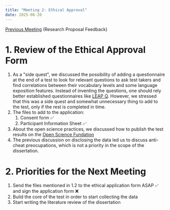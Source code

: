 ```yaml
---
title: "Meeting 2: Ethical Approval"
date: 2025-06-20
---
```

[Previous Meeting](cyfarfod-traethawd-1) (Research Proposal Feedback)

# 1. Review of the Ethical Approval Form
1. As a "side quest", we discussed the possibility of adding a questionnaire at the end of a test to look for relevant questions to ask test takers and find correlations between their vocabulary levels and some language exposition features. Instead of inventing the questions, one should rely better established questionnaires like [LEAP Q](https://bilingualism.northwestern.edu/leapq/). However, we stressed that this was a side quest and somewhat unnecessary thing to add to the test, only if the rest is completed in time.
2. The files to add to the application: 
	1. Consent form ✅
	2. Participant Information Sheet ✅
3. About the open science practices, we discussed how to publish the test results on the [Open Science Fundation](https://osf.io/)
4. The previous discussion on disclosing the data led us to discuss anti-cheat preocupations, which is not a priority in the scope of the dissertation.

# 2. Priorities for the Next Meeting
1. Send the files mentioned in 1.2 to the ethical application form ASAP ✅ and sign the application form ❌
2. Build the core of the test in order to start collecting the data
3. Start writing the literature review of the dissertation
